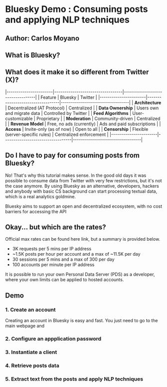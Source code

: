 # Bluesky Demo : Consuming posts and applying NLP techniques
## Author: Carlos Moyano

## What is Bluesky?

## What does it make it so different from Twitter (X)?

|-----------------------|----------------------------------|----------------------------------|
| Feature               | Bluesky                          | Twitter                          |
|-----------------------|----------------------------------|----------------------------------|
| **Architecture**      | Decentralized (AT Protocol)      | Centralized                      |
| **Data Ownership**    | Users own and migrate data       | Controlled by Twitter            |
| **Feed Algorithms**   | User-customizable                | Proprietary                      |
| **Moderation**        | Community-driven                 | Centralized                      |
| **Revenue Model**     | Free, no ads (currently)         | Ads and paid subscriptions       |
| **Access**            | Invite-only (as of now)          | Open to all                      |
| **Censorship**        | Flexible (server-specific rules) | Centralized enforcement          |
|-----------------------|----------------------------------|----------------------------------|

## Do I have to pay for consuming posts from Bluesky?
No! That's why this tutorial makes sense. In the good old days it was possible to consume data from Twitter with very few restrictions, but it's not the case anymore. By using Bluesky as an alternative, developers, hackers and anybody with basic CS background can start processing textual data, which is a real analytics goldmine.

Bluesky aims to support an open and decentralized ecosystem, with no cost barriers for accessing the API

## Okay... but which are the rates?
Official max rates can be found here link, but a summary is provided below.

* 3K requests per 5 mins per IP address
* ~1.5K posts per hour per account and a max of ~11.5K per day
* 30 sessions per 5 mins and a max of 300 per day
* 100 accounts per minute per IP address

It is possible to run your own Personal Data Server (PDS) as a developer, where your own limits can be applied to hosted accounts.

## Demo

### 1. Create an account

Creating an account in Bluesky is easy and fast. You just need to go to the main webpage and 

### 2. Configure an appplication password

### 3. Instantiate a client

### 4. Retrieve posts data

### 5. Extract text from the posts and apply NLP techniques

